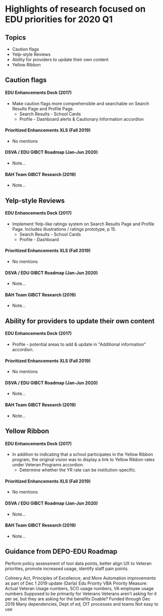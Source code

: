 # Highlights of research focused on EDU priorities for 2020 Q1

## Topics
* Caution flags
* Yelp-style Reviews
* Ability for providers to update their own content
* Yellow Ribbon

## Caution flags

#### EDU Enhancements Deck (2017)
* Make caution flags more comprehensible and searchable on Search Results Page and Profile Page.
    * Search Results - School Cards
    * Profile - Dashboard alerts & Cautionary Information accordion

#### Prioritized Enhancements XLS (Fall 2019)
* No mentions

#### DSVA / EDU GIBCT Roadmap (Jan-Jun 2020)
* Note...

#### BAH Team GIBCT Research (2019)
* Note...

## Yelp-style Reviews

#### EDU Enhancements Deck (2017)
* Implement Yelp-like ratings system on Search Results Page and Profile Page. Includes illustrations / ratings prototype, p 15. 
    * Search Results - School Cards
    * Profile - Dashboard 

#### Prioritized Enhancements XLS (Fall 2019)
* No mentions

#### DSVA / EDU GIBCT Roadmap (Jan-Jun 2020)
* Note...

#### BAH Team GIBCT Research (2019)
* Note...


## Ability for providers to update their own content

#### EDU Enhancements Deck (2017)
* Profile - potential areas to add & update in "Additional information" accordion. 

#### Prioritized Enhancements XLS (Fall 2019)
* No mentions

#### DSVA / EDU GIBCT Roadmap (Jan-Jun 2020)
* Note...

#### BAH Team GIBCT Research (2019)
* Note...


## Yellow Ribbon

#### EDU Enhancements Deck (2017)
* In addition to indicating that a school participates in the Yellow Ribbon program, the original vision was to display a link to Yellow Ribbon rates under Veteran Programs accordion. 
  * Determine whether the YR rate can be institution-specific.

#### Prioritized Enhancements XLS (Fall 2019)
* No mentions

#### DSVA / EDU GIBCT Roadmap (Jan-Jun 2020)
* Note...

#### BAH Team GIBCT Research (2019)
* Note...



## Guidance from DEPO-EDU Roadmap
Perform policy assessment of tool data points, better align UX to Veteran priorities, promote increased usage, identify staff pain points. 

Colmery Act, Principles of Excellence, and More
Automation improvements as part of Dec 1 2019 update (Darla) 
Edu Priority
VBA Priority
Measure: Actual Veteran Usage numbers, SCO usage numbers, VA employee usage numbers
Supposed to be primarily for Veterans
Veterans aren’t asking for it per se, but they are asking for the benefits
Doable? 
Funded through Dec 2019
Many dependencies, Dept of ed, OIT processes and teams
Not easy to use
